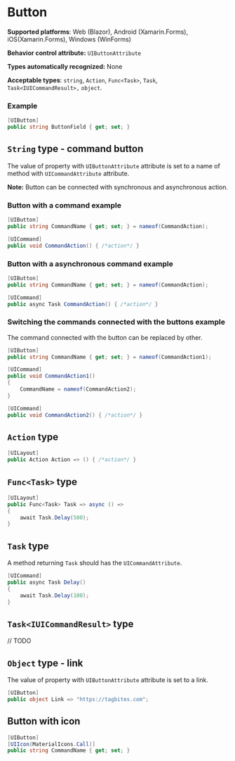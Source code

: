 # Button

**Supported platforms**: Web (Blazor), Android (Xamarin.Forms), iOS(Xamarin.Forms), Windows (WinForms)

**Behavior control attribute:**  `UIButtonAttribute`

**Types automatically recognized:** None

**Acceptable types**: `string`, `Action`, `Func<Task>`, `Task`, `Task<IUICommandResult>,` `object`.

###  Example
```csharp
[UIButton]
public string ButtonField { get; set; }
```

## `String` type - command button
The value of property with `UIButtonAttribute` attribute is set to a name of method with `UICommandAttribute` attribute.

**Note:** Button can be connected with synchronous and asynchronous action.

### Button with a command example
```csharp
[UIButton]
public string CommandName { get; set; } = nameof(CommandAction);

[UICommand]
public void CommandAction() { /*action*/ }
```

### Button with a asynchronous command example
```csharp
[UIButton]
public string CommandName { get; set; } = nameof(CommandAction);

[UICommand]
public async Task CommandAction() { /*action*/ }
```

### Switching the commands connected with the buttons example
The command connected with the button can be replaced by other.

```csharp
[UIButton]
public string CommandName { get; set; } = nameof(CommandAction1);

[UICommand]
public void CommandAction1() 
{ 
    CommandName = nameof(CommandAction2); 
}

[UICommand]
public void CommandAction2() { /*action*/ }
```

## `Action` type

```csharp
[UILayout]
public Action Action => () { /*action*/ }
```

## `Func<Task>` type

```csharp
[UILayout]
public Func<Task> Task => async () =>
{
    await Task.Delay(500);
}
```

## `Task` type

A method returning `Task` should has the `UICommandAttribute`.

```csharp
[UICommand]
public async Task Delay()
{
    await Task.Delay(100);
}
```
## `Task<IUICommandResult>` type

// TODO



## `Object` type - link
The value of property with `UIButtonAttribute` attribute is set to a link.

```csharp
[UIButton]
public object Link => "https://tagbites.com";
```

## Button with icon

```csharp
[UIButton]
[UIIcon(MaterialIcons.Call)]
public string CommandName { get; set; }
```
